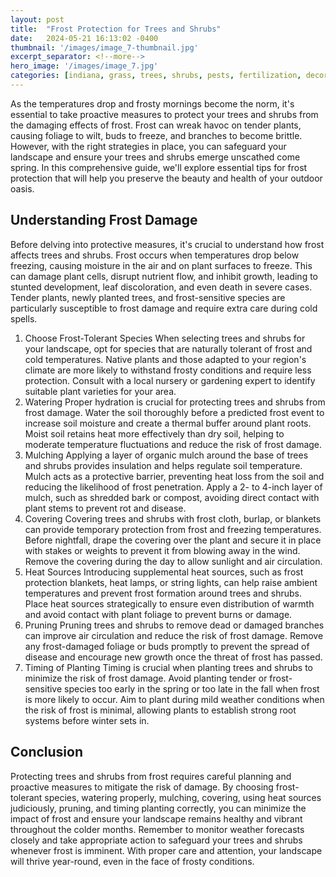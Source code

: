 ```yaml
---
layout: post
title:  "Frost Protection for Trees and Shrubs"
date:   2024-05-21 16:13:02 -0400
thumbnail: '/images/image_7-thumbnail.jpg'
excerpt_separator: <!--more-->
hero_image: '/images/image_7.jpg'
categories: [indiana, grass, trees, shrubs, pests, fertilization, decoration, curb appeal, garden, flowers, recreation]
---
```

As the temperatures drop and frosty mornings become the norm, it's essential to take proactive measures to protect your trees and shrubs from the damaging effects of frost. <!--more-->Frost can wreak havoc on tender plants, causing foliage to wilt, buds to freeze, and branches to become brittle. However, with the right strategies in place, you can safeguard your landscape and ensure your trees and shrubs emerge unscathed come spring. In this comprehensive guide, we'll explore essential tips for frost protection that will help you preserve the beauty and health of your outdoor oasis.

## Understanding Frost Damage
Before delving into protective measures, it's crucial to understand how frost affects trees and shrubs. Frost occurs when temperatures drop below freezing, causing moisture in the air and on plant surfaces to freeze. This can damage plant cells, disrupt nutrient flow, and inhibit growth, leading to stunted development, leaf discoloration, and even death in severe cases. Tender plants, newly planted trees, and frost-sensitive species are particularly susceptible to frost damage and require extra care during cold spells.
1. Choose Frost-Tolerant Species
When selecting trees and shrubs for your landscape, opt for species that are naturally tolerant of frost and cold temperatures. Native plants and those adapted to your region's climate are more likely to withstand frosty conditions and require less protection. Consult with a local nursery or gardening expert to identify suitable plant varieties for your area.
2. Watering
Proper hydration is crucial for protecting trees and shrubs from frost damage. Water the soil thoroughly before a predicted frost event to increase soil moisture and create a thermal buffer around plant roots. Moist soil retains heat more effectively than dry soil, helping to moderate temperature fluctuations and reduce the risk of frost damage.
3. Mulching
Applying a layer of organic mulch around the base of trees and shrubs provides insulation and helps regulate soil temperature. Mulch acts as a protective barrier, preventing heat loss from the soil and reducing the likelihood of frost penetration. Apply a 2- to 4-inch layer of mulch, such as shredded bark or compost, avoiding direct contact with plant stems to prevent rot and disease.
4. Covering
Covering trees and shrubs with frost cloth, burlap, or blankets can provide temporary protection from frost and freezing temperatures. Before nightfall, drape the covering over the plant and secure it in place with stakes or weights to prevent it from blowing away in the wind. Remove the covering during the day to allow sunlight and air circulation.
5. Heat Sources
Introducing supplemental heat sources, such as frost protection blankets, heat lamps, or string lights, can help raise ambient temperatures and prevent frost formation around trees and shrubs. Place heat sources strategically to ensure even distribution of warmth and avoid contact with plant foliage to prevent burns or damage.
6. Pruning
Pruning trees and shrubs to remove dead or damaged branches can improve air circulation and reduce the risk of frost damage. Remove any frost-damaged foliage or buds promptly to prevent the spread of disease and encourage new growth once the threat of frost has passed.
7. Timing of Planting
Timing is crucial when planting trees and shrubs to minimize the risk of frost damage. Avoid planting tender or frost-sensitive species too early in the spring or too late in the fall when frost is more likely to occur. Aim to plant during mild weather conditions when the risk of frost is minimal, allowing plants to establish strong root systems before winter sets in.

## Conclusion
Protecting trees and shrubs from frost requires careful planning and proactive measures to mitigate the risk of damage. By choosing frost-tolerant species, watering properly, mulching, covering, using heat sources judiciously, pruning, and timing planting correctly, you can minimize the impact of frost and ensure your landscape remains healthy and vibrant throughout the colder months. Remember to monitor weather forecasts closely and take appropriate action to safeguard your trees and shrubs whenever frost is imminent. With proper care and attention, your landscape will thrive year-round, even in the face of frosty conditions.
